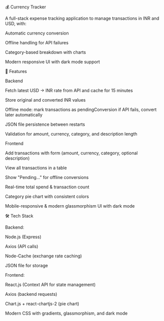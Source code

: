💰 Currency Tracker

A full-stack expense tracking application to manage transactions in INR and USD, with:

Automatic currency conversion

Offline handling for API failures

Category-based breakdown with charts

Modern responsive UI with dark mode support

📌 Features

Backend

Fetch latest USD → INR rate from API and cache for 15 minutes

Store original and converted INR values

Offline mode: mark transactions as pendingConversion if API fails, convert later automatically

JSON file persistence between restarts

Validation for amount, currency, category, and description length

Frontend

Add transactions with form (amount, currency, category, optional description)

View all transactions in a table

Show "Pending..." for offline conversions

Real-time total spend & transaction count

Category pie chart with consistent colors

Mobile-responsive & modern glassmorphism UI with dark mode

🛠 Tech Stack

Backend:

Node.js (Express)

Axios (API calls)

Node-Cache (exchange rate caching)

JSON file for storage

Frontend:

React.js (Context API for state management)

Axios (backend requests)

Chart.js + react-chartjs-2 (pie chart)

Modern CSS with gradients, glassmorphism, and dark mode
